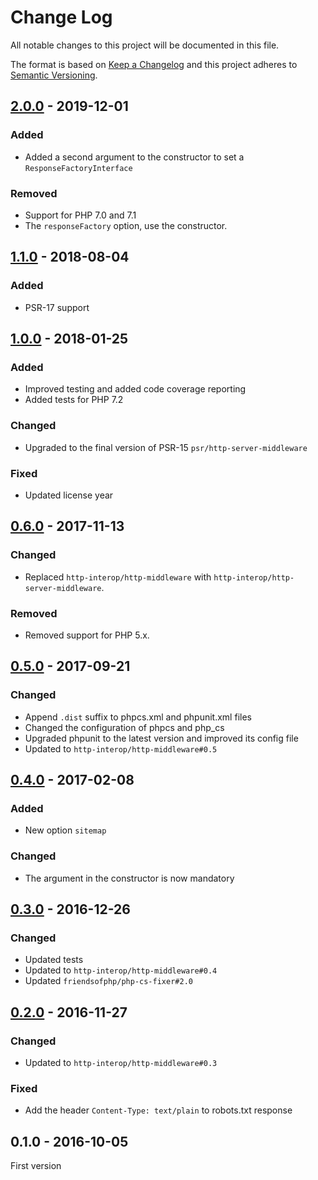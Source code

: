 # Change Log

All notable changes to this project will be documented in this file.

The format is based on [Keep a Changelog](http://keepachangelog.com/)
and this project adheres to [Semantic Versioning](http://semver.org/).

## [2.0.0] - 2019-12-01
### Added
- Added a second argument to the constructor to set a `ResponseFactoryInterface`

### Removed
- Support for PHP 7.0 and 7.1
- The `responseFactory` option, use the constructor.

## [1.1.0] - 2018-08-04
### Added
- PSR-17 support

## [1.0.0] - 2018-01-25
### Added
- Improved testing and added code coverage reporting
- Added tests for PHP 7.2

### Changed
- Upgraded to the final version of PSR-15 `psr/http-server-middleware`

### Fixed
- Updated license year

## [0.6.0] - 2017-11-13
### Changed
- Replaced `http-interop/http-middleware` with  `http-interop/http-server-middleware`.

### Removed
- Removed support for PHP 5.x.

## [0.5.0] - 2017-09-21
### Changed
- Append `.dist` suffix to phpcs.xml and phpunit.xml files
- Changed the configuration of phpcs and php_cs
- Upgraded phpunit to the latest version and improved its config file
- Updated to `http-interop/http-middleware#0.5`

## [0.4.0] - 2017-02-08
### Added
- New option `sitemap`

### Changed
- The argument in the constructor is now mandatory

## [0.3.0] - 2016-12-26
### Changed
- Updated tests
- Updated to `http-interop/http-middleware#0.4`
- Updated `friendsofphp/php-cs-fixer#2.0`

## [0.2.0] - 2016-11-27
### Changed
- Updated to `http-interop/http-middleware#0.3`

### Fixed
- Add the header `Content-Type: text/plain` to robots.txt response

## 0.1.0 - 2016-10-05
First version

[2.0.0]: https://github.com/middlewares/robots/compare/v1.1.0...v2.0.0
[1.1.0]: https://github.com/middlewares/robots/compare/v1.0.0...v1.1.0
[1.0.0]: https://github.com/middlewares/robots/compare/v0.6.0...v1.0.0
[0.6.0]: https://github.com/middlewares/robots/compare/v0.5.0...v0.6.0
[0.5.0]: https://github.com/middlewares/robots/compare/v0.4.0...v0.5.0
[0.4.0]: https://github.com/middlewares/robots/compare/v0.3.0...v0.4.0
[0.3.0]: https://github.com/middlewares/robots/compare/v0.2.0...v0.3.0
[0.2.0]: https://github.com/middlewares/robots/compare/v0.1.0...v0.2.0
